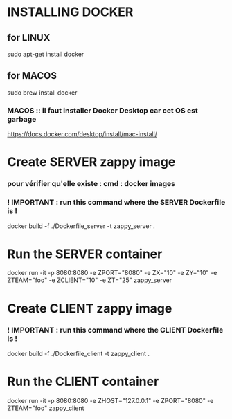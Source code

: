 # INSTALLING DOCKER
## for LINUX
sudo apt-get install docker
## for MACOS
sudo brew install docker
### MACOS :: il faut installer Docker Desktop car cet OS est garbage
https://docs.docker.com/desktop/install/mac-install/

# Create SERVER zappy image
### pour vérifier qu'elle existe : cmd : docker images
### ! IMPORTANT : run this command where the SERVER Dockerfile is !
docker build -f ./Dockerfile_server -t zappy_server .

# Run the SERVER container
docker run -it -p 8080:8080 -e ZPORT="8080" -e ZX="10" -e ZY="10" -e ZTEAM="foo" -e ZCLIENT="10" -e ZT="25" zappy_server

# Create CLIENT zappy image
### ! IMPORTANT : run this command where the CLIENT Dockerfile is !
docker build -f ./Dockerfile_client -t zappy_client .

# Run the CLIENT container
docker run -it -p 8080:8080 -e ZHOST="127.0.0.1" -e ZPORT="8080" -e ZTEAM="foo" zappy_client
